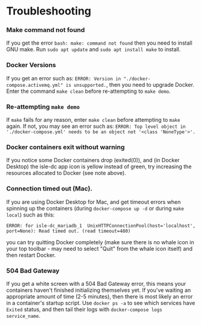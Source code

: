 # Troubleshooting

### Make command not found

If you get the error `bash: make: command not found` then you need to install GNU make. Run `sudo apt update` and `sudo apt install make` to install.

### Docker Versions

If you get an error such as: `ERROR: Version in "./docker-compose.activemq.yml" is unsupported.`, then you need to upgrade Docker. Enter the command `make clean` before re-attempting to `make demo`.

### Re-attempting `make demo`

If `make` fails for any reason, enter `make clean` before attempting to `make` again. If not, you may see an error such as: `ERROR: Top level object in './docker-compose.yml' needs to be an object not '<class 'NoneType'>'.`

### Docker containers exit without warning

If you notice some Docker containers drop (exited(0)), and (in Docker Desktop) the isle-dc app icon is yellow instead of green, try increasing the resources allocated to Docker (see note above).

### Connection timed out (Mac).

If you are using Docker Desktop for Mac, and get timeout errors when spinning up the containers (during `docker-compose up -d` or during `make local`) such as this:

```
ERROR: for isle-dc_mariadb_1  UnixHTTPConnectionPool(host='localhost', port=None): Read timed out. (read timeout=480)
```

you can try quitting Docker completely (make sure there is no whale icon in your top toolbar - may need to select "Quit" from the whale icon itself) and then restart Docker.
### 504 Bad Gateway
If you get a white screen with a 504 Bad Gateway error, this means your containers haven't finished initializing themselves yet.  If you've waiting an appropriate amount of time (2-5 minutes), then there is most likely an error in a container's startup script.  Use `docker ps -a` to see which services have `Exited` status, and then tail their logs with `docker-compose logs service_name`.
